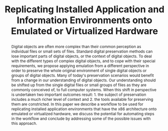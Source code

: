 ---
abstract: 'Digital objects are often more complex than their common perception as
  individual files or small sets of files. Standard digital preservation methods can
  lose important parts of digital objects, or the context of digital objects. To deal
  with the different types of complex digital objects, and to cope with their special
  requirements, we propose applying emulation from a different perspective in order
  to preserve the whole original environment of single digital objects or groups of
  digital objects. Many of today''s preservation scenarios would benefit from a change
  in our understanding of digital objects. Our understanding should be shifted up
  from the single digital files or small groups of files as they are commonly conceived
  of, to full computer systems. When this shift in perspective is undertaken two important
  outcomes result: 1. the subject of preservation includes a much richer level of
  context and 2. the tools available for preserving them are constricted. In this
  paper we describe a workflow to be used for replicating installed application environments
  that have the x86 architecture onto emulated or virtualized hardware, we discuss
  the potential for automating steps in the workflow and conclude by addressing some
  of the possible issues with this approach.'
creators:
- Dirk von Suchodoletz
- Euan Cochrane
date: null
document_url: https://services.phaidra.univie.ac.at/api/object/o:294228/download
grand_parent: iPRES
institutions: []
keywords:
- singapore
- emulation
- disk imaging
- virtualization
- complex digital object
- original digital ecosystem
landing_page_url: https://phaidra.univie.ac.at/o:294228
language: eng
layout: publication
license: CC BY-SA 3.0 AT
notes_url: null
parent: iPRES 2011
publication_type: paper
size: 1307987
slides_url: null
source_name: iPRES
stream_url: null
title: Replicating Installed Application and Information Environments onto Emulated
  or Virtualized Hardware
year: 2011
---